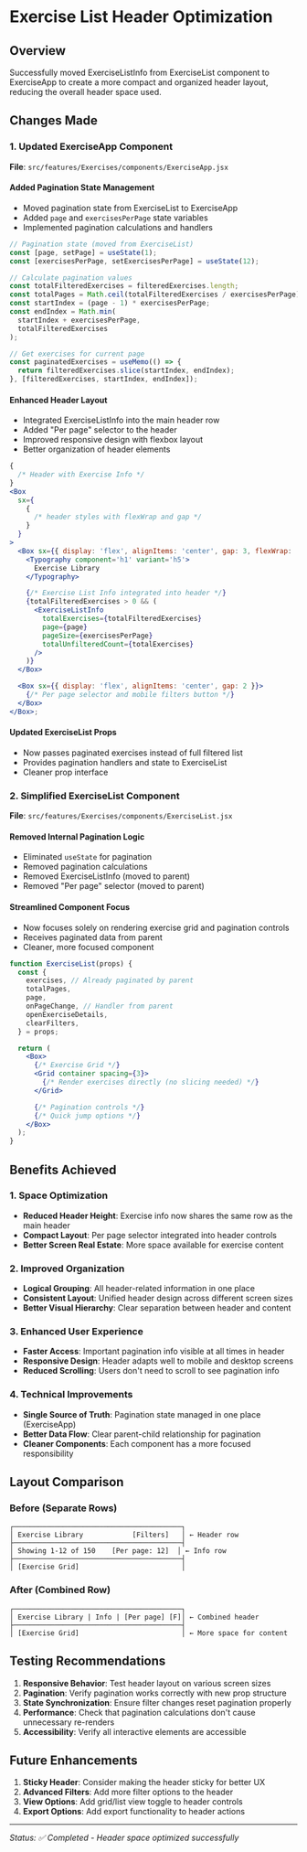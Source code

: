 # Exercise List Header Optimization

## Overview

Successfully moved ExerciseListInfo from ExerciseList component to ExerciseApp to create a more compact and organized header layout, reducing the overall header space used.

## Changes Made

### 1. Updated ExerciseApp Component

**File**: `src/features/Exercises/components/ExerciseApp.jsx`

#### Added Pagination State Management

- Moved pagination state from ExerciseList to ExerciseApp
- Added `page` and `exercisesPerPage` state variables
- Implemented pagination calculations and handlers

```javascript
// Pagination state (moved from ExerciseList)
const [page, setPage] = useState(1);
const [exercisesPerPage, setExercisesPerPage] = useState(12);

// Calculate pagination values
const totalFilteredExercises = filteredExercises.length;
const totalPages = Math.ceil(totalFilteredExercises / exercisesPerPage);
const startIndex = (page - 1) * exercisesPerPage;
const endIndex = Math.min(
  startIndex + exercisesPerPage,
  totalFilteredExercises
);

// Get exercises for current page
const paginatedExercises = useMemo(() => {
  return filteredExercises.slice(startIndex, endIndex);
}, [filteredExercises, startIndex, endIndex]);
```

#### Enhanced Header Layout

- Integrated ExerciseListInfo into the main header row
- Added "Per page" selector to the header
- Improved responsive design with flexbox layout
- Better organization of header elements

```jsx
{
  /* Header with Exercise Info */
}
<Box
  sx={
    {
      /* header styles with flexWrap and gap */
    }
  }
>
  <Box sx={{ display: 'flex', alignItems: 'center', gap: 3, flexWrap: 'wrap' }}>
    <Typography component='h1' variant='h5'>
      Exercise Library
    </Typography>

    {/* Exercise List Info integrated into header */}
    {totalFilteredExercises > 0 && (
      <ExerciseListInfo
        totalExercises={totalFilteredExercises}
        page={page}
        pageSize={exercisesPerPage}
        totalUnfilteredCount={totalExercises}
      />
    )}
  </Box>

  <Box sx={{ display: 'flex', alignItems: 'center', gap: 2 }}>
    {/* Per page selector and mobile filters button */}
  </Box>
</Box>;
```

#### Updated ExerciseList Props

- Now passes paginated exercises instead of full filtered list
- Provides pagination handlers and state to ExerciseList
- Cleaner prop interface

### 2. Simplified ExerciseList Component

**File**: `src/features/Exercises/components/ExerciseList.jsx`

#### Removed Internal Pagination Logic

- Eliminated `useState` for pagination
- Removed pagination calculations
- Removed ExerciseListInfo (moved to parent)
- Removed "Per page" selector (moved to parent)

#### Streamlined Component Focus

- Now focuses solely on rendering exercise grid and pagination controls
- Receives paginated data from parent
- Cleaner, more focused component

```jsx
function ExerciseList(props) {
  const {
    exercises, // Already paginated by parent
    totalPages,
    page,
    onPageChange, // Handler from parent
    openExerciseDetails,
    clearFilters,
  } = props;

  return (
    <Box>
      {/* Exercise Grid */}
      <Grid container spacing={3}>
        {/* Render exercises directly (no slicing needed) */}
      </Grid>

      {/* Pagination controls */}
      {/* Quick jump options */}
    </Box>
  );
}
```

## Benefits Achieved

### 1. Space Optimization

- **Reduced Header Height**: Exercise info now shares the same row as the main header
- **Compact Layout**: Per page selector integrated into header controls
- **Better Screen Real Estate**: More space available for exercise content

### 2. Improved Organization

- **Logical Grouping**: All header-related information in one place
- **Consistent Layout**: Unified header design across different screen sizes
- **Better Visual Hierarchy**: Clear separation between header and content

### 3. Enhanced User Experience

- **Faster Access**: Important pagination info visible at all times in header
- **Responsive Design**: Header adapts well to mobile and desktop screens
- **Reduced Scrolling**: Users don't need to scroll to see pagination info

### 4. Technical Improvements

- **Single Source of Truth**: Pagination state managed in one place (ExerciseApp)
- **Better Data Flow**: Clear parent-child relationship for pagination
- **Cleaner Components**: Each component has a more focused responsibility

## Layout Comparison

### Before (Separate Rows)

```
┌─────────────────────────────────────────┐
│ Exercise Library            [Filters]   │ ← Header row
├─────────────────────────────────────────┤
│ Showing 1-12 of 150    [Per page: 12]  │ ← Info row
├─────────────────────────────────────────┤
│ [Exercise Grid]                         │
```

### After (Combined Row)

```
┌─────────────────────────────────────────┐
│ Exercise Library | Info | [Per page] [F]│ ← Combined header
├─────────────────────────────────────────┤
│ [Exercise Grid]                         │ ← More space for content
```

## Testing Recommendations

1. **Responsive Behavior**: Test header layout on various screen sizes
2. **Pagination**: Verify pagination works correctly with new prop structure
3. **State Synchronization**: Ensure filter changes reset pagination properly
4. **Performance**: Check that pagination calculations don't cause unnecessary re-renders
5. **Accessibility**: Verify all interactive elements are accessible

## Future Enhancements

1. **Sticky Header**: Consider making the header sticky for better UX
2. **Advanced Filters**: Add more filter options to the header
3. **View Options**: Add grid/list view toggle to header controls
4. **Export Options**: Add export functionality to header actions

---

_Status: ✅ Completed - Header space optimized successfully_
